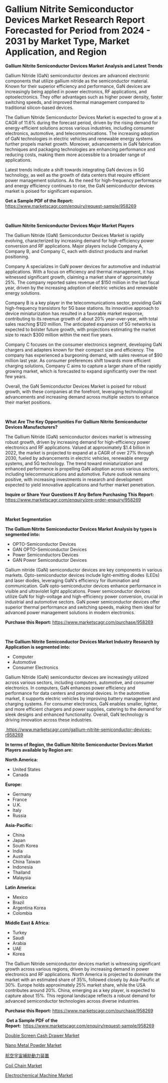 <p><h1>Gallium Nitrite Semiconductor Devices Market Research Report Forecasted for Period from 2024 -  2031 by Market Type, Market Application, and Region</h1></p><p><strong>Gallium Nitrite Semiconductor Devices Market Analysis and Latest Trends</strong></p>
<p><p>Gallium Nitride (GaN) semiconductor devices are advanced electronic components that utilize gallium nitride as the semiconductor material. Known for their superior efficiency and performance, GaN devices are increasingly being applied in power electronics, RF applications, and optoelectronics. They offer advantages such as higher power density, faster switching speeds, and improved thermal management compared to traditional silicon-based devices.</p><p>The Gallium Nitride Semiconductor Devices Market is expected to grow at a CAGR of 11.6% during the forecast period, driven by the rising demand for energy-efficient solutions across various industries, including consumer electronics, automotive, and telecommunications. The increasing adoption of GaN technologies in electric vehicles and renewable energy systems further propels market growth. Moreover, advancements in GaN fabrication techniques and packaging technologies are enhancing performance and reducing costs, making them more accessible to a broader range of applications. </p><p>Latest trends indicate a shift towards integrating GaN devices in 5G technology, as well as the growth of data centers that require efficient power management solutions. As the need for high-frequency performance and energy efficiency continues to rise, the GaN semiconductor devices market is poised for significant expansion.</p></p>
<p><strong>Get a Sample PDF of the Report:&nbsp;</strong> <a href="https://www.marketscagr.com/enquiry/request-sample/958269">https://www.marketscagr.com/enquiry/request-sample/958269</a></p>
<p>&nbsp;</p>
<p><strong>Gallium Nitrite Semiconductor Devices Major Market Players</strong></p>
<p><p>The Gallium Nitride (GaN) Semiconductor Devices Market is rapidly evolving, characterized by increasing demand for high-efficiency power conversion and RF applications. Major players include Company A, Company B, and Company C, each with distinct products and market positioning.</p><p>Company A specializes in GaN power devices for automotive and industrial applications. With a focus on efficiency and thermal management, it has witnessed significant growth, claiming a market share of approximately 25%. The company reported sales revenue of $150 million in the last fiscal year, driven by the increasing adoption of electric vehicles and renewable energy solutions.</p><p>Company B is a key player in the telecommunications sector, providing GaN high-frequency transistors for 5G base stations. Its innovative approach to device miniaturization has resulted in a favorable market response, contributing to its revenue growth of about 20% year-over-year, with total sales reaching $120 million. The anticipated expansion of 5G networks is expected to bolster future growth, with projections estimating the market size to reach $300 million within the next five years.</p><p>Company C focuses on the consumer electronics segment, developing GaN chargers and adapters known for their compact size and efficiency. The company has experienced a burgeoning demand, with sales revenue of $90 million last year. As consumer preferences shift towards more efficient charging solutions, Company C aims to capture a larger share of the rapidly growing market, which is forecasted to expand significantly over the next few years.</p><p>Overall, the GaN Semiconductor Devices Market is poised for robust growth, with these companies at the forefront, leveraging technological advancements and increasing demand across multiple sectors to enhance their market positions.</p></p>
<p>&nbsp;</p>
<p><strong>What Are The Key Opportunities For Gallium Nitrite Semiconductor Devices Manufacturers?</strong></p>
<p><p>The Gallium Nitride (GaN) semiconductor devices market is witnessing robust growth, driven by increasing demand for high-efficiency power electronics and RF applications. Valued at approximately $1.4 billion in 2022, the market is projected to expand at a CAGR of over 27% through 2030, fueled by advancements in electric vehicles, renewable energy systems, and 5G technology. The trend toward miniaturization and enhanced performance is propelling GaN adoption across various sectors, including telecommunications and automotive. Future outlook remains positive, with increasing investments in research and development expected to yield innovative applications and further market penetration.</p></p>
<p><strong>Inquire or Share Your Questions If Any Before Purchasing This Report:</strong> <a href="https://www.marketscagr.com/enquiry/pre-order-enquiry/958269">https://www.marketscagr.com/enquiry/pre-order-enquiry/958269</a></p>
<p>&nbsp;</p>
<p><strong>Market Segmentation</strong></p>
<p><strong>The Gallium Nitrite Semiconductor Devices Market Analysis by types is segmented into:</strong></p>
<p><ul><li>OPTO-Semiconductor Devices</li><li>GAN OPTO-Semiconductor Devices</li><li>Power Semiconductors Devices</li><li>GAN Power Semiconductor Devices</li></ul></p>
<p><p>Gallium nitride (GaN) semiconductor devices are key components in various markets. Opto-semiconductor devices include light-emitting diodes (LEDs) and laser diodes, leveraging GaN's efficiency for illumination and communication. GaN opto-semiconductor devices enhance performance in visible and ultraviolet light applications. Power semiconductor devices utilize GaN for high-voltage and high-efficiency power conversion, crucial in industrial and automotive sectors. GaN power semiconductor devices offer superior thermal performance and switching speeds, making them ideal for advanced power management solutions in modern electronics.</p></p>
<p><strong>Purchase this Report:&nbsp;</strong><a href="https://www.marketscagr.com/purchase/958269">https://www.marketscagr.com/purchase/958269</a></p>
<p>&nbsp;</p>
<p><strong>The Gallium Nitrite Semiconductor Devices Market Industry Research by Application is segmented into:</strong></p>
<p><ul><li>Computer</li><li>Automotive</li><li>Consumer Electronics</li></ul></p>
<p><p>Gallium Nitride (GaN) semiconductor devices are increasingly utilized across various sectors, including computers, automotive, and consumer electronics. In computers, GaN enhances power efficiency and performance for data centers and personal devices. In the automotive market, it supports electric vehicles by improving battery management and charging systems. For consumer electronics, GaN enables smaller, lighter, and more efficient chargers and power supplies, catering to the demand for sleek designs and enhanced functionality. Overall, GaN technology is driving innovation across these industries.</p></p>
<p><a href="https://www.marketscagr.com/gallium-nitrite-semiconductor-devices-r958269">&nbsp;https://www.marketscagr.com/gallium-nitrite-semiconductor-devices-r958269</a></p>
<p><strong>In terms of Region, the Gallium Nitrite Semiconductor Devices Market Players available by Region are:</strong></p>
<p>
    <p> <strong> North America: </strong>
        <ul>
            <li>United States</li>
            <li>Canada</li>
        </ul>
        </p> 
    <p> <strong> Europe: </strong>
        <ul>
            <li>Germany</li>
            <li>France</li>
            <li>U.K.</li>
            <li>Italy</li>
            <li>Russia</li>
        </ul>
        </p> 
    <p> <strong> Asia-Pacific: </strong>
        <ul>
            <li>China</li>
            <li>Japan</li>
            <li>South Korea</li>
            <li>India</li>
            <li>Australia</li>
            <li>China Taiwan</li>
            <li>Indonesia</li>
            <li>Thailand</li>
            <li>Malaysia</li>
        </ul>
        </p> 
    <p> <strong> Latin America: </strong>
        <ul>
            <li>Mexico</li>
            <li>Brazil</li>
            <li>Argentina Korea</li>
            <li>Colombia</li>
        </ul>
        </p> 
    <p> <strong> Middle East & Africa: </strong>
        <ul>
            <li>Turkey</li>
            <li>Saudi</li>
            <li>Arabia</li>
            <li>UAE</li>
            <li>Korea</li>
        </ul>
    </p>
    </p>
<p><p>The Gallium Nitride semiconductor devices market is witnessing significant growth across various regions, driven by increasing demand in power electronics and RF applications. North America is projected to dominate the market with an estimated share of 35%, followed closely by Asia-Pacific at 30%. Europe holds approximately 25% market share, while the USA contributes around 20%. China, emerging as a key player, is expected to capture about 15%. This regional landscape reflects a robust demand for advanced semiconductor technologies across diverse industries.</p></p>
<p><strong>Purchase this Report: </strong><a href="https://www.marketscagr.com/purchase/958269">https://www.marketscagr.com/purchase/958269</a></p>
<p>&nbsp;<strong>Get a Sample PDF of the Report:&nbsp;&nbsp;</strong><a href="https://www.marketscagr.com/enquiry/request-sample/958269">https://www.marketscagr.com/enquiry/request-sample/958269</a></p>
<p><strong></strong></p>
<p><p><a href="https://issuu.com/reportprime-2/docs/double-screen-cash-drawer-market-si_71c5f80c6b264e">Double Screen Cash Drawer Market</a></p><p><a href="https://github.com/gulaimolin/Market-Research-Report-List-6/blob/main/nano-metal-powder-market.md">Nano Metal Powder Market</a></p><p><a href="https://medium.com/@samleite85/aerospace-auxiliary-power-unit-market-%E3%81%AF-%E3%82%B3%E3%82%B9%E3%83%88%E7%AE%A1%E7%90%86%E3%81%A8%E5%8A%B9%E7%8E%87%E5%90%91%E4%B8%8A%E3%82%92%E5%84%AA%E5%85%88%E3%81%97%E3%81%BE%E3%81%99-%E3%81%95%E3%82%89%E3%81%AB-%E5%A0%B1%E5%91%8A%E6%9B%B8%E3%81%AF%E5%B8%82%E5%A0%B4%E3%81%AE%E9%9C%80%E8%A6%81%E9%9D%A2%E3%81%A8%E4%BE%9B%E7%B5%A6%E9%9D%A2%E3%81%AE%E4%B8%A1%E6%96%B9%E3%82%92%E3%82%AB%E3%83%90%E3%83%BC%E3%81%97%E3%81%A6%E3%81%84%E3%81%BE%E3%81%99-815be0029332">航空宇宙補助動力装置</a></p><p><a href="https://www.linkedin.com/pulse/coil-chain-market-indicators-size-regional-breakdown-player-oxwze?trackingId=sycWbwVLROm5Q3ZNNSyKzg%3D%3D">Coil Chain Market</a></p><p><a href="https://medium.com/@deborahwillis76/this-electrochemical-machine-market-research-report-evaluates-the-key-market-trends-drivers-and-5bf7caacc86e">Electrochemical Machine Market</a></p></p>